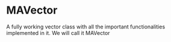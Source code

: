 # MAVector
A fully working vector class with all the important functionalities implemented in it. We will call it MAVector 
